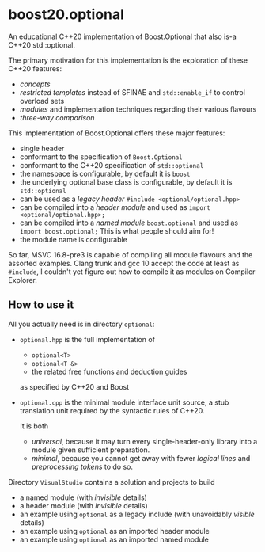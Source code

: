 # boost20.optional
An educational C++20 implementation of Boost.Optional that also is-a C++20 std::optional.

The primary motivation for this implementation is the exploration of these C++20 features:
  * *concepts*
  * *restricted templates* instead of SFINAE and `std::enable_if` to control overload sets
  * *modules* and implementation techniques regarding their various flavours
  * *three-way comparison*

This implementation of Boost.Optional offers these major features:
  * single header
  * conformant to the specification of `Boost.Optional`
  * conformant to the C++20 specification of `std::optional`
  * the namespace is configurable, by default it is `boost`
  * the underlying optional base class is configurable, by default it is `std::optional`
  * can be used as a *legacy header* `#include <optional/optional.hpp>`
  * can be compiled into a *header module* and used as `import <optional/optional.hpp>;`
  * can be compiled into a *named module* `boost.optional` and used as `import boost.optional;`
    This is what people should aim for!
  * the module name is configurable
  
So far, MSVC 16.8-pre3 is capable of compiling all module flavours and the assorted examples. Clang trunk and
gcc 10 accept the code at least as `#include`, I couldn't yet figure out how to compile it as modules on Compiler Explorer.

## How to use it
All you actually need is in directory `optional`:
  * `optional.hpp` is the full implementation of
    * `optional<T>`
    * `optional<T &>`
    * the related free functions and deduction guides
    
    as specified by C++20 and Boost
  * `optional.cpp` is the minimal module interface unit source, a stub translation unit required by the syntactic rules of C++20.

    It is both
      * *universal*, because it may turn every single-header-only library into a module given sufficient preparation.
      * *minimal*, because you cannot get away with fewer *logical lines* and *preprocessing tokens* to do so.
  
Directory `VisualStudio` contains a solution and projects to build 
  * a named module (with *invisible* details)
  * a header module (with *invisible* details)
  * an example using `optional` as a legacy include (with unavoidably *visible* details)
  * an example using `optional` as an imported header module
  * an example using `optional` as an imported named module
